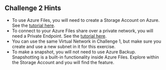 ## Challenge 2 Hints
- To use Azure Files, you will need to create a Storage Account on Azure. See the [tutorial here](https://docs.microsoft.com/en-us/azure/storage/files/storage-how-to-create-file-share?tabs=azure-portal).
- To connect to your Azure Files share over a private network, you will need a Private Endpoint. See the [tutorial here](https://docs.microsoft.com/en-us/azure/storage/files/storage-files-networking-endpoints?tabs=azure-portal).
- You can use the same Virtual Network in Challenge 1, but make sure you create and use a new subnet in it for this exercise.
- To make a snapshot, you will not need to use Azure Backup. Snapshotting is a built-in functionality inside Azure Files. Explore within the Storage Account and you will find the feature.
